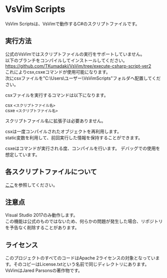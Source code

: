 VsVim Scripts
===

VsVim Scriptsは、VsVimで動作するC#のスクリプトファイルです。

## 実行方法

公式のVsVimではスクリプトファイルの実行をサポートしていません。  
以下のブランチをコンパイルしてインストールしてください。  
https://github.com/TKumadaki/VsVim/tree/execute-csharp-script-ver2  
これによりcsx,csxeコマンドが使用可能になります。  
次にcsxファイルを"C:\Users\ユーザー\VsVimScripts"フォルダへ配置してください。  

csxファイルを実行するコマンドは以下になります。

csx `<スクリプトファイル名>`  
csxe `<スクリプトファイル名>`  

スクリプトファイル名に拡張子は必要ありません。  

csxは一度コンパイルされたオブジェクトを再利用します。  
static変数を利用して、前回実行した情報を保持することができます。

csxeはコマンドが実行される度、コンパイルを行います。
デバッグでの使用を想定しています。

## 各スクリプトファイルについて

[ここ](Documentation/ScriptFiles.ja.md)を参照してください。  

## 注意点

Visual Studio 2017のみ動作します。  
この機能は公式のものではないため、何らかの問題が発生した場合、リポジトリを予告なく削除することがあります。

## ライセンス

このプロジェクトのすべてのコードはApache 2ライセンスの対象となっています。そのコピーはLicense.txtという名前で同じディレクトリにあります。  
VsVimはJared Parsonsの著作物です。

